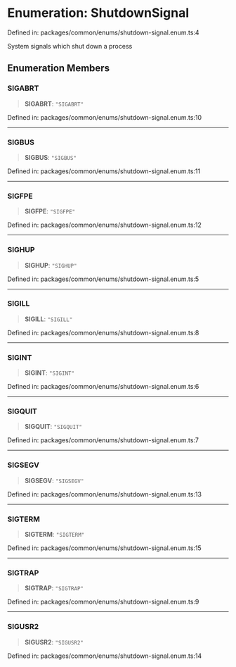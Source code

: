 # Enumeration: ShutdownSignal

Defined in: packages/common/enums/shutdown-signal.enum.ts:4

System signals which shut down a process

## Enumeration Members

### SIGABRT

> **SIGABRT**: `"SIGABRT"`

Defined in: packages/common/enums/shutdown-signal.enum.ts:10

***

### SIGBUS

> **SIGBUS**: `"SIGBUS"`

Defined in: packages/common/enums/shutdown-signal.enum.ts:11

***

### SIGFPE

> **SIGFPE**: `"SIGFPE"`

Defined in: packages/common/enums/shutdown-signal.enum.ts:12

***

### SIGHUP

> **SIGHUP**: `"SIGHUP"`

Defined in: packages/common/enums/shutdown-signal.enum.ts:5

***

### SIGILL

> **SIGILL**: `"SIGILL"`

Defined in: packages/common/enums/shutdown-signal.enum.ts:8

***

### SIGINT

> **SIGINT**: `"SIGINT"`

Defined in: packages/common/enums/shutdown-signal.enum.ts:6

***

### SIGQUIT

> **SIGQUIT**: `"SIGQUIT"`

Defined in: packages/common/enums/shutdown-signal.enum.ts:7

***

### SIGSEGV

> **SIGSEGV**: `"SIGSEGV"`

Defined in: packages/common/enums/shutdown-signal.enum.ts:13

***

### SIGTERM

> **SIGTERM**: `"SIGTERM"`

Defined in: packages/common/enums/shutdown-signal.enum.ts:15

***

### SIGTRAP

> **SIGTRAP**: `"SIGTRAP"`

Defined in: packages/common/enums/shutdown-signal.enum.ts:9

***

### SIGUSR2

> **SIGUSR2**: `"SIGUSR2"`

Defined in: packages/common/enums/shutdown-signal.enum.ts:14
